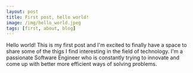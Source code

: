 ```yaml
---
layout: post
title: First post, hello world!
image: /img/hello_world.jpeg
tags: [first, about, blog]
---
```


Hello world! This is my first post and I'm excited to finally have a space to share some of the thigs I find interesting in the field of technology. 
I'm a passionate Software Engineer who is constantly trying to innovate and come up with better more efficient ways of solving problems.
